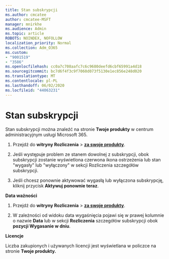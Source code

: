 ```yaml
---
title: Stan subskrypcji
ms.author: cmcatee
author: cmcatee-MSFT
manager: mnirkhe
ms.audience: Admin
ms.topic: article
ROBOTS: NOINDEX, NOFOLLOW
localization_priority: Normal
ms.collection: Adm_O365
ms.custom:
- "9001519"
- "3586"
ms.openlocfilehash: cc0a7c708aafc7c6c9680deefd6cbf65991a4d18
ms.sourcegitcommit: bc7d6f4f3c9f7060d073f5130e1ec856e248d020
ms.translationtype: MT
ms.contentlocale: pl-PL
ms.lasthandoff: 06/02/2020
ms.locfileid: "44063231"
---
```

# <a name="subscription-status"></a>Stan subskrypcji

Stan subskrypcji można znaleźć na stronie **Twoje produkty** w centrum administracyjnym usługi Microsoft 365.

1. Przejdź do **witryny Rozliczenia**  >  **[za swoje produkty](https://go.microsoft.com/fwlink/p/?linkid=842054)**.

2. Jeśli występuje problem ze stanem dowolnej z subskrypcji, obok subskrypcji zostanie wyświetlona czerwona ikona ostrzeżenia lub stan "wygasły" lub "wyłączony" w sekcji Rozliczenia szczegółów subskrypcji.

3. Jeśli chcesz ponownie aktywować wygasłą lub wyłączona subskrypcję, kliknij przycisk **Aktywuj ponownie teraz**.

**Data ważności**

1. Przejdź do **witryny Rozliczenia**  >  **[za swoje produkty](https://go.microsoft.com/fwlink/p/?linkid=842054)**.

2. W zależności od widoku data wygaśnięcia pojawi się w prawej kolumnie o nazwie **Data** lub w sekcji **Rozliczenia** szczegółów subskrypcji obok **pozycji Wygasanie w dniu**.

**Licencje**

Liczba zakupionych i używanych licencji jest wyświetlana w policzce na stronie **Twoje produkty.**

